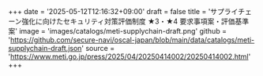 +++
date = '2025-05-12T12:16:32+09:00'
draft = false
title = 'サプライチェーン強化に向けたセキュリティ対策評価制度 ★3・★4 要求事項案・評価基準案'
image = 'images/catalogs/meti-supplychain-draft.png'
github = 'https://github.com/secure-navi/oscal-japan/blob/main/data/catalogs/meti-supplychain-draft.json'
source = 'https://www.meti.go.jp/press/2025/04/20250414002/20250414002.html'
+++
